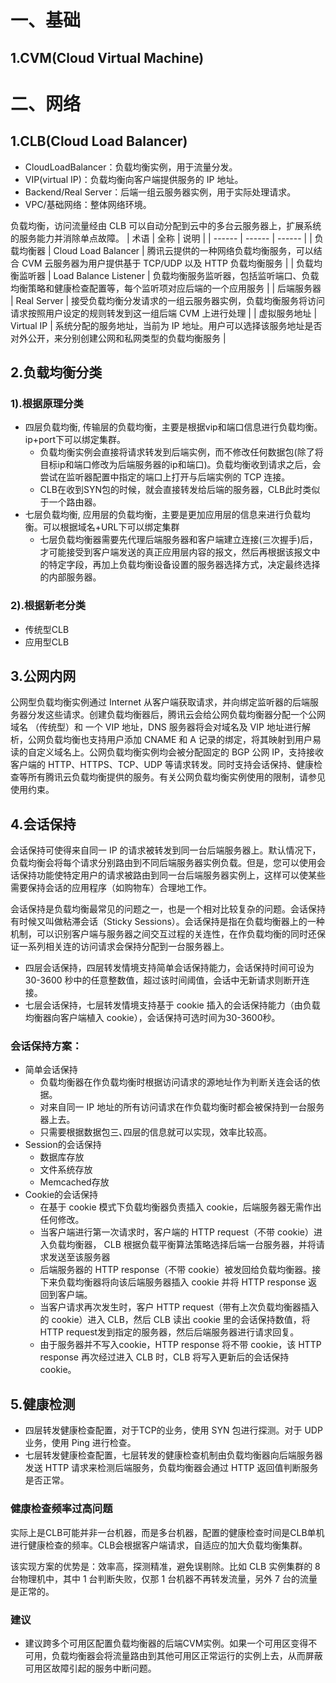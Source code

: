 # 一、基础
## 1.CVM(Cloud Virtual Machine)

# 二、网络
## 1.CLB(Cloud Load Balancer)
* CloudLoadBalancer：负载均衡实例，用于流量分发。
* VIP(virtual IP)：负载均衡向客户端提供服务的 IP 地址。
* Backend/Real Server：后端一组云服务器实例，用于实际处理请求。
* VPC/基础网络：整体网络环境。

负载均衡，访问流量经由 CLB 可以自动分配到云中的多台云服务器上，扩展系统的服务能力并消除单点故障。
| 术语 | 全称 | 说明 |
| ------ | ------ | ------ |
| 负载均衡器 | Cloud Load Balancer | 腾讯云提供的一种网络负载均衡服务，可以结合 CVM 云服务器为用户提供基于 TCP/UDP 以及 HTTP 负载均衡服务 |
| 负载均衡监听器 | Load Balance Listener | 负载均衡服务监听器，包括监听端口、负载均衡策略和健康检查配置等，每个监听项对应后端的一个应用服务 |
| 后端服务器 | Real Server | 接受负载均衡分发请求的一组云服务器实例，负载均衡服务将访问请求按照用户设定的规则转发到这一组后端 CVM 上进行处理 |
| 虚拟服务地址 | Virtual IP | 系统分配的服务地址，当前为 IP 地址。用户可以选择该服务地址是否对外公开，来分别创建公网和私网类型的负载均衡服务 |

## 2.负载均衡分类
### 1).根据原理分类
* 四层负载均衡, 传输层的负载均衡，主要是根据vip和端口信息进行负载均衡。ip+port下可以绑定集群。
    * 负载均衡实例会直接将请求转发到后端实例，而不修改任何数据包(除了将目标ip和端口修改为后端服务器的ip和端口)。负载均衡收到请求之后，会尝试在监听器配置中指定的端口上打开与后端实例的 TCP 连接。
    * CLB在收到SYN包的时候，就会直接转发给后端的服务器，CLB此时类似于一个路由器。
* 七层负载均衡, 应用层的负载均衡，主要是更加应用层的信息来进行负载均衡。可以根据域名+URL下可以绑定集群
    * 七层负载均衡器需要先代理后端服务器和客户端建立连接(三次握手)后，才可能接受到客户端发送的真正应用层内容的报文，然后再根据该报文中的特定字段，再加上负载均衡设备设置的服务器选择方式，决定最终选择的内部服务器。
### 2).根据新老分类
* 传统型CLB
* 应用型CLB

## 3.公网内网
公网型负载均衡实例通过 Internet 从客户端获取请求，并向绑定监听器的后端服务器分发这些请求。创建负载均衡器后，腾讯云会给公网负载均衡器分配一个公网域名 （传统型）和 一个 VIP 地址，DNS 服务器将会对域名及 VIP 地址进行解析，公网负载均衡也支持用户添加 CNAME 和 A 记录的绑定，将其映射到用户易读的自定义域名上。公网负载均衡实例均会被分配固定的 BGP 公网 IP，支持接收客户端的 HTTP、HTTPS、TCP、UDP 等请求转发。同时支持会话保持、健康检查等所有腾讯云负载均衡提供的服务。有关公网负载均衡实例使用的限制，请参见 使用约束。

## 4.会话保持
会话保持可使得来自同一 IP 的请求被转发到同一台后端服务器上。默认情况下，负载均衡会将每个请求分别路由到不同后端服务器实例负载。但是，您可以使用会话保持功能使特定用户的请求被路由到同一台后端服务器实例上，这样可以使某些需要保持会话的应用程序（如购物车）合理地工作。

会话保持是负载均衡最常见的问题之一，也是一个相对比较复杂的问题。会话保持有时候又叫做粘滞会话（Sticky Sessions）。会话保持是指在负载均衡器上的一种机制，可以识别客户端与服务器之间交互过程的关连性，在作负载均衡的同时还保证一系列相关连的访问请求会保持分配到一台服务器上｡

* 四层会话保持，四层转发情境支持简单会话保持能力，会话保持时间可设为 30-3600 秒中的任意整数值，超过该时间阈值，会话中无新请求则断开连接。
* 七层会话保持，七层转发情境支持基于 cookie 插入的会话保持能力（由负载均衡器向客户端植入 cookie），会话保持可选时间为30-3600秒。

### 会话保持方案：
* 简单会话保持
    * 负载均衡器在作负载均衡时根据访问请求的源地址作为判断关连会话的依据。
    * 对来自同一 IP 地址的所有访问请求在作负载均衡时都会被保持到一台服务器上去｡
    * 只需要根据数据包三､四层的信息就可以实现，效率比较高。
* Session的会话保持
    * 数据库存放
    * 文件系统存放
    * Memcached存放
* Cookie的会话保持
    * 在基于 cookie 模式下负载均衡器负责插入 cookie，后端服务器无需作出任何修改。
    * 当客户端进行第一次请求时，客户端的 HTTP request（不带 cookie）进入负载均衡器， CLB 根据负载平衡算法策略选择后端一台服务器，并将请求发送至该服务器
    * 后端服务器的 HTTP response（不带 cookie）被发回给负载均衡器。接下来负载均衡器将向该后端服务器插入 cookie 并将 HTTP response 返回到客户端。
    * 当客户请求再次发生时，客户 HTTP request（带有上次负载均衡器插入的 cookie）进入 CLB，然后 CLB 读出 cookie 里的会话保持数值，将 HTTP request发到指定的服务器，然后后端服务器进行请求回复。
    * 由于服务器并不写入cookie，HTTP response 将不带 cookie，该 HTTP response 再次经过进入 CLB 时，CLB 将写入更新后的会话保持 cookie。

## 5.健康检测
* 四层转发健康检查配置，对于TCP的业务，使用 SYN 包进行探测。对于 UDP 业务，使用 Ping 进行检查。
* 七层转发健康检查配置，七层转发的健康检查机制由负载均衡器向后端服务器发送 HTTP 请求来检测后端服务，负载均衡器会通过 HTTP 返回值判断服务是否正常。
### 健康检查频率过高问题
实际上是CLB可能并非一台机器，而是多台机器，配置的健康检查时间是CLB单机进行健康检查的频率。CLB会根据客户端请求，自适应的加大负载均衡集群。

该实现方案的优势是：效率高，探测精准，避免误剔除。比如 CLB 实例集群的 8 台物理机中，其中 1 台判断失败，仅那 1 台机器不再转发流量，另外 7 台的流量是正常的。

### 建议
* 建议跨多个可用区配置负载均衡器的后端CVM实例。如果一个可用区变得不可用，负载均衡器会将流量路由到其他可用区正常运行的实例上去，从而屏蔽可用区故障引起的服务中断问题。